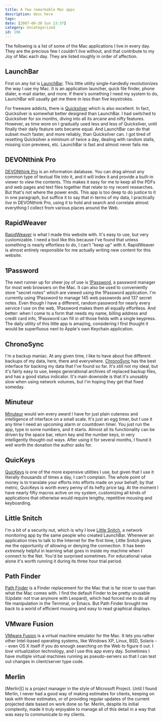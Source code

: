 ```yaml
---
title: A few remarkable Mac apps
description: desc here
tags: 
date: [2007-09-30 Sun 23:37]
category: Uncategorized
id: 196
---
```


The following is a list of some of the Mac applications I live in every day.  They are the precious few I couldn't live without, and that contribute to my Joy of Mac each day.  They are listed roughly in order of affection.

<!--more-->
## LaunchBar

First on any list is [LaunchBar][].  This little utility single-handedly revolutionizes the way I use my Mac.  It is an application launcher, quick file finder, phone dialer, e-mail starter, and more.  If there's something I need my system to do, LaunchBar will usually get me there in less than five keystrokes.

For freeware addicts, there is [Quicksilver][] which is also excellent.  In fact, Quicksilver is somewhat better designed than LaunchBar.  I had switched to Quicksilver for six months, diving into all its arcane and nifty features.  However, as time wore on I gradually used less and less of Quicksilver, until finally their daily feature sets became equal.  And LaunchBar can do that subset much faster, and more reliably, than Quicksilver can.  I got tired of resetting Quicksilver a minimum of twice a day, dealing with random stalls, missing icon previews, etc.  LaunchBar is fast and almost never fails me.

[LaunchBar]: http://www.obdev.at/products/launchbar/index.html
[QuickSilver]: http://quicksilver.blacktree.com

## DEVONthink Pro

[DEVONthink Pro][] is an information database.  You can drag almost any common type of textual file into it, and it will index it and provide a built-in viewer to view the contents.  This makes it easy for me to keep all the PDFs and web pages and text files together that relate to my recent researches.  But that's not where the power ends.  This app is too deep to do justice to it in one paragraph, but suffice it to say that in terms of my data, I practically *live* in DEVONthink Pro, using it to hold and search and correlate almost everything I collect from various places around the Web.

[DEVONthink Pro]: http://www.devon-technologies.com/products/devonthink/index.html

## RapidWeaver

[RapidWeaver][] is what I made this website with.  It's easy to use, but very customizable.  I need a tool like this because I've found that unless something is nearly effortless to do, I can't "keep up" with it.  RapidWeaver is almost entirely responsible for me actually writing new content for this website.

[RapidWeaver]: http://www.realmacsoftware.com/rapidweaver/

## 1Password

The next runner up for sheer joy of use is [1Password][], a password manager for most web browsers on the Mac.  It can also be used to conveniently store "secret notes" which are viewed using the 1Password application.  I'm currently using 1Password to manage 145 web passwords and 137 secret notes.  Even though I have a different, random password for nearly every service I use on the web, 1Password makes them all equally effortless.  And better: when I come to a form that needs my name, billing address and credit card info, 1Password can fill in *all* those fields with a single keypress.  The daily utility of this little app is amazing, considering I first thought it would be superfluous next to Apple's own Keychain application.

[1Password]: http://1Password.com/

## ChronoSync

I'm a backup maniac.  At any given time, I like to have about five different backups of my data, here, there and everywhere.  [ChronoSync][] has the best interface for backing my data that I've found so far.  It's still not my ideal, but it's fairly easy to use, keeps generational archives of replaced backup files, and has a good status indicator.  It's main downside is that it's unusably slow when using network volumes, but I'm hoping they get that fixed someday.

[ChronoSync]: http://www.econtechnologies.com/site/Pages/ChronoSync/chrono_overview.html

## Minuteur

[Minuteur][] would win every award I have for just plain cuteness and intelligence of interface on a small scale.  It's just an egg timer, but I use it any time I need an upcoming alarm or countdown timer.  You just run the app, type in some numbers, and it starts.  Almost all its functionality can be driven by the space bar, return key and the number keys, in very intelligently thought-out ways.  After using it for several months, I found it well worth the donation the author asks for.

[Minuteur]: http://perso.orange.fr/philippe.galmel/index_mac.html

## QuicKeys

[QuicKeys][] is one of the more expensive utilities I use, but given that I use it literally thousands of times a day, I can't complain.  The whole point of money is to translate your efforts into efforts made on your behalf; by that metric, QuicKeys is worth every penny of its hefty price tag.  At the moment I have nearly fifty macros active on my system, customizing all kinds of applications that otherwise would require lengthy, repetitive mousing and keyboarding.

[QuicKeys]: http://www.cesoft.com/products/quickeys.html

## Little Snitch

I'm a bit of a security nut, which is why I love [Little Snitch][], a network monitoring app by the same people who created LaunchBar.  Whenever an application tries to talk to the Internet for the first time, Little Snitch gives me the opportunity of allowing or denying the connection.  It has been *extremely* helpful in learning what goes in inside my machine when I connect to the Net.  You'd be surprised sometimes.  For educational value alone it's worth running it during its three hour trial period.

[Little Snitch]: http://www.obdev.at/products/littlesnitch/index.html

## Path Finder

[Path Finder][] is a Finder replacement for the Mac that is far nicer to use than what the Mac comes with.  I find the default Finder to be pretty unusable (Update: not true anymore with Leopard), which had forced me to do all my file manipulation in the Terminal, or Emacs.  But Path Finder brought me back to a world of efficient mousing and easy to read graphical displays.

[Path Finder]: http://www.cocoatech.com/

## VMware Fusion

[VMware Fusion][] is a virtual machine emulator for the Mac.  It lets you rather other Intel-based operating systems, like Windows XP, Linux, BSD, Solaris -- even OS X itself if you do enough searching on the Web to figure it out.  I *love* virtualization technology, and I use this app every day.  Sometimes I have multiple virtual machines running as pseudo-servers so that I can test out changes in client/server type code.

[VMware Fusion]: http://www.vmware.com/products/fusion/

## Merlin

[Merlin][] is a project manager in the style of Microsoft Project.  Until I found Merlin, I never had a good way of making estimates for clients, keeping on task with those estimates, or of providing regular updates of the current projected date based on work done so far.  Merlin, despite its initial complexity, made it truly enjoyable to manage all of this detail in a way that was easy to communicate to my clients.

[http://merlin2.net/]: Merlin

